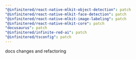 ```yaml
---
"@infinitered/react-native-mlkit-object-detection": patch
"@infinitered/react-native-mlkit-face-detection": patch
"@infinitered/react-native-mlkit-image-labeling": patch
"@infinitered/react-native-mlkit-core": patch
"docusaurus": patch
"@infinitered/infinite-red-ai": patch
"@infinitered/tsconfig": patch
---
```


docs changes and refactoring
